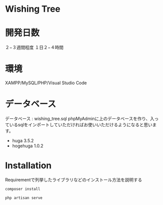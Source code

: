 # Wishing Tree
 
 
# 開発日数
 
２−３週間程度
１日２−４時間
 
# 環境
 
 
XAMPP/MySQL/PHP/Visual Studio Code
 
# データベース

データベース : wishing_tree.sql
phpMyAdminに上のデータベースを作り、入っているsqlをインポートしていただければお使いいただけるようになると思います。
 
 
* huga 3.5.2
* hogehuga 1.0.2
 
# Installation
 
Requirementで列挙したライブラリなどのインストール方法を説明する
 
```bash
composer install
```

```bash
php artisan serve
```
 

